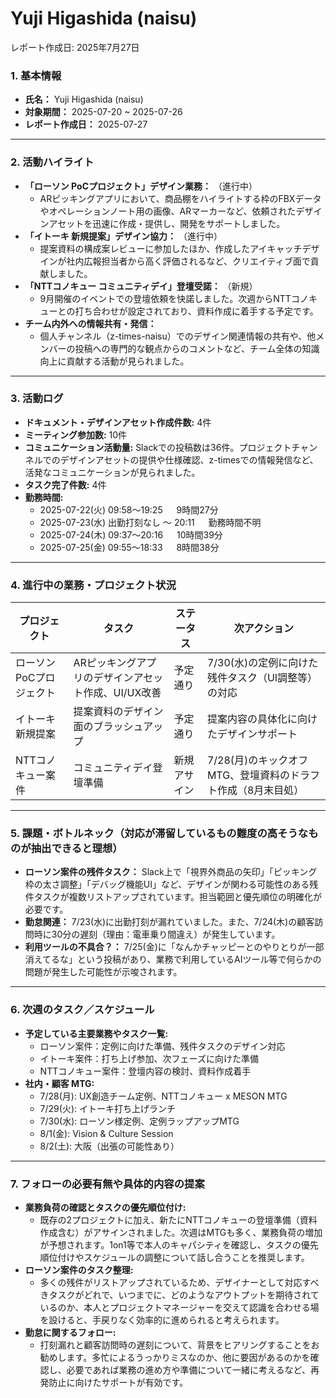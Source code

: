 # Yuji Higashida (naisu)

レポート作成日: 2025年7月27日

### 1. 基本情報

- **氏名：** Yuji Higashida (naisu)
- **対象期間：** 2025-07-20 ~ 2025-07-26
- **レポート作成日：** 2025-07-27

---

### 2. 活動ハイライト

- **「ローソン PoCプロジェクト」デザイン業務：** （進行中）
    - ARピッキングアプリにおいて、商品棚をハイライトする枠のFBXデータやオペレーションノート用の画像、ARマーカーなど、依頼されたデザインアセットを迅速に作成・提供し、開発をサポートしました。
- **「イトーキ 新規提案」デザイン協力：** （進行中）
    - 提案資料の構成案レビューに参加したほか、作成したアイキャッチデザインが社内広報担当者から高く評価されるなど、クリエイティブ面で貢献しました。
- **「NTTコノキュー コミュニティデイ」登壇受諾：** （新規）
    - 9月開催のイベントでの登壇依頼を快諾しました。次週からNTTコノキューとの打ち合わせが設定されており、資料作成に着手する予定です。
- **チーム内外への情報共有・発信：**
    - 個人チャンネル（z-times-naisu）でのデザイン関連情報の共有や、他メンバーの投稿への専門的な観点からのコメントなど、チーム全体の知識向上に貢献する活動が見られました。

---

### 3. 活動ログ

- **ドキュメント・デザインアセット作成件数:** 4件
- **ミーティング参加数:** 10件
- **コミュニケーション活動量:** Slackでの投稿数は36件。プロジェクトチャンネルでのデザインアセットの提供や仕様確認、z-timesでの情報発信など、活発なコミュニケーションが見られました。
- **タスク完了件数:** 4件
- **勤務時間:**
    - 2025-07-22(火) 09:58〜19:25 　 9時間27分
    - 2025-07-23(水) 出勤打刻なし 〜 20:11 　 勤務時間不明
    - 2025-07-24(木) 09:37〜20:16 　 10時間39分
    - 2025-07-25(金) 09:55〜18:33 　 8時間38分

---

### 4. 進行中の業務・プロジェクト状況

| プロジェクト | タスク | ステータス | 次アクション |
| --- | --- | --- | --- |
| ローソン PoCプロジェクト | ARピッキングアプリのデザインアセット作成、UI/UX改善 | 予定通り | 7/30(水)の定例に向けた残件タスク（UI調整等）の対応 |
| イトーキ 新規提案 | 提案資料のデザイン面のブラッシュアップ | 予定通り | 提案内容の具体化に向けたデザインサポート |
| NTTコノキュー案件 | コミュニティデイ登壇準備 | 新規アサイン | 7/28(月)のキックオフMTG、登壇資料のドラフト作成（8月末目処） |

---

### 5. 課題・ボトルネック（対応が滞留しているもの難度の高そうなものが抽出できると理想）

- **ローソン案件の残件タスク：** Slack上で「視界外商品の矢印」「ピッキング枠の太さ調整」「デバッグ機能UI」など、デザインが関わる可能性のある残件タスクが複数リストアップされています。担当範囲と優先順位の明確化が必要です。
- **勤怠関連：** 7/23(水)に出勤打刻が漏れていました。また、7/24(木)の顧客訪問時に30分の遅刻（理由：電車乗り間違え）が発生しています。
- **利用ツールの不具合？：** 7/25(金)に「なんかチャッピーとのやりとりが一部消えてるな」という投稿があり、業務で利用しているAIツール等で何らかの問題が発生した可能性が示唆されます。

---

### 6. 次週のタスク／スケジュール

- **予定している主要業務やタスク一覧:**
    - ローソン案件：定例に向けた準備、残件タスクのデザイン対応
    - イトーキ案件：打ち上げ参加、次フェーズに向けた準備
    - NTTコノキュー案件：登壇内容の検討、資料作成着手
- **社内・顧客 MTG:**
    - 7/28(月): UX創造チーム定例、NTTコノキュー x MESON MTG
    - 7/29(火): イトーキ打ち上げランチ
    - 7/30(水): ローソン様定例、定例ラップアップMTG
    - 8/1(金): Vision & Culture Session
    - 8/2(土): 大阪（出張の可能性あり）

---

### 7. フォローの必要有無や具体的内容の提案

- **業務負荷の確認とタスクの優先順位付け:**
    - 既存の2プロジェクトに加え、新たにNTTコノキューの登壇準備（資料作成含む）がアサインされました。次週はMTGも多く、業務負荷の増加が予想されます。1on1等で本人のキャパシティを確認し、タスクの優先順位付けやスケジュールの調整について話し合うことを推奨します。
- **ローソン案件のタスク整理:**
    - 多くの残件がリストアップされているため、デザイナーとして対応すべきタスクがどれで、いつまでに、どのようなアウトプットを期待されているのか、本人とプロジェクトマネージャーを交えて認識を合わせる場を設けると、手戻りなく効率的に進められると考えられます。
- **勤怠に関するフォロー:**
    - 打刻漏れと顧客訪問時の遅刻について、背景をヒアリングすることをお勧めします。多忙によるうっかりミスなのか、他に要因があるのかを確認し、必要であれば業務の進め方や準備について一緒に考えるなど、再発防止に向けたサポートが有効です。